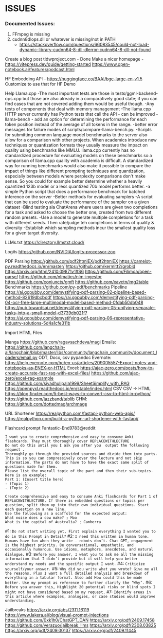 # ISSUES

### Documented Issues:
1. FFmpeg is missing
2. cudnn8dlops.dll or whatever is missing/not in PATH
   * https://stackoverflow.com/questions/66083545/could-not-load-dynamic-library-cudnn64-8-dll-dlerror-cudnn64-8-dll-not-found

Create a blog post
    tldwproject.com - Done
    Make a nicer homepage - https://vitepress.dev/guide/getting-started
    https://www.open-notebook.ai/features/podcast.html

HF Embedding API - https://huggingface.co/BAAI/bge-large-en-v1.5
    Customize to use that for HF Demo

Help Llama.cpp
    -The most important tests are those in tests/ggml-backend-ops.cpp but those are also already in a comparatively good state; if you can find cases that are not covered adding them would be useful though.
    -Any tests of components that deal with memory management
    -The llama.cpp HTTP server currently has Python tests that call the API - can be improved
    -llama-bench - add an option for determining the performance for each token position instead of the average of all tokens in the range.
    -better error messages for failure modes of scripts/compare-llama-bench.py.
    -Scripts for submitting common language model benchmarks to the server also allow for a comparison with other projects.
        When academics introduce new techniques or quantization formats they usually measure the impact on quality using benchmarks like MMLU.
        llama.cpp currently has no standardized procedure for evaluating models on these benchmarks so a comparison of llama.cpp quality with academia is difficult.
        A standardized way for running benchmarks would also make it possible to compare the impact of things like different prompting techniques and quantization, especially between models where perplexity comparisons don't make sense.
        So you could for example better determine whether a heavily quantized 123b model or a less quantized 70b model performs better.
    -a simple Python script that does a performance benchmark for batched inference on the server
    -Better methods for evaluating samplers
        -A script that can be used to evaluate the performance of the sampler on a given dataset
        -Blind testing ala ChatArena where users are given two completions for a task and asked to choose the better one, created from two different random presets.
        -Use a model to generate multiple completions for a task with different seeds. Then rate/judge teh completions in terms of quality & diversity
        -Establish which sampling methods incur the smallest quality loss for a given target diversity.


LLMs.txt
    https://directory.llmstxt.cloud/


Logits
    https://github.com/NVIDIA/logits-processor-zoo

PDF Parsing
    https://github.com/pdf2htmlEX/pdf2htmlEX
    https://camelot-py.readthedocs.io/en/master/
    https://github.com/kermitt2/grobid
    https://arxiv.org/html/2410.09871v1#S6
    https://github.com/Filimoa/open-parse/
    https://github.com/nlmatics/nlm-ingestor
    https://github.com/conjuncts/gmft
    https://github.com/xavctn/img2table
    Benchmarks
        https://github.com/py-pdf/benchmarks
    Pipeline
        https://ai.gopubby.com/demystifying-pdf-parsing-02-pipeline-based-method-82619dbcbddf
        https://ai.gopubby.com/demystifying-pdf-parsing-04-ocr-free-large-multimodal-model-based-method-0fdab50db048
        https://pub.towardsai.net/demystifying-pdf-parsing-05-unifying-separate-tasks-into-a-small-model-d3739db021f7
        https://ai.gopubby.com/demystifying-pdf-parsing-06-representative-industry-solutions-5d4a1cfe311b


Import HTML Files
    
Manga
https://github.com/ragavsachdeva/magi
Emails:
https://github.com/langchain-ai/langchain/blob/master/libs/community/langchain_community/document_loaders/email.py
ODT, Docx, csv
    pypandoc
Evernote:
    https://help.evernote.com/hc/en-us/articles/209005557-Export-notes-and-notebooks-as-ENEX-or-HTML
Excel:
    https://ajac-zero.com/posts/how-to-create-accurate-fast-rag-with-excel-files/
    https://github.com/ajac-zero/excel-rag-example
    https://github.com/sivadhulipala1999/SheetSimplify_with_RAG
    https://openpyxl.readthedocs.io/en/stable/index.html
CSV
    CSV -> HTML https://blog.finxter.com/5-best-ways-to-convert-csv-to-html-in-python/
    https://github.com/jazzband/tablib
CHM:
    https://github.com/dottedmag/archmage



URL Shortener
    https://realpython.com/fastapi-python-web-apis/
    https://realpython.com/build-a-python-url-shortener-with-fastapi/



Flashcard prompt
Fantastic-End9783@reddit
```
I want you to create comprehensive and easy to consume Anki flashcards. They must thoroughly cover REPLACEWITHLECTURE
Do not do this until you I ask you after you  output the following request .
Thoroughly go through the provided sources and divide them into parts. This is so you can compressively cover the lecture and not skip information. The parts do not have to have the exact same split of questions made for them.
Please list the overall topic of the part and then their sub-topics.
Here is an example:
Part 1: (Insert title here)
- (Topic 1)
- (Topic 2)
```
```
Create comprehensive and easy to consume Anki flashcards for Part 1 of REPLACEWITHLECTURE. If there is embedded questions or topics per question, split them up into their own individual questions. Start each question on a new line. 
Use the following as a scaffold for the expected output:
What noise does a cow make? ; Moo
What is the capital of Australia? ; Canberra
```


#1: `Do not start writing yet, First explain everything I wanted you to do in this Prompt in Detail?`
#2: `I need this written in human tone. Humans have fun when they write — robots don’t. Chat GPT, engagement is the highest priority. Be conversational, empathetic, and occasionally humorous. Use idioms, metaphors, anecdotes, and natural dialogue.`
#3: `Before you answer, I want you to ask me all the missing information that I didn’t provide but it will help you better understand my needs and the specific output I want.`
#4: `Criticize yourself/your answer.`
#5: `Why did you write what you wrote? Give me all the reasons, Plus I want a full detailed analysis and breakdown of everything in a tabular format. Also add How could this be made better. Use my prompt as reference to further clarify the ‘Why’.`
#6: `Before you answer this, Highlight 20 potential risks or blind spots I might not have considered based on my request.`
#7: `Identify areas in this article where examples, analogies, or case studies would improve understanding.`


Jailbreaks
    https://arxiv.org/abs/2311.16119
    https://www.lakera.ai/blog/visual-prompt-injections
    https://github.com/0xk1h0/ChatGPT_DAN
    https://arxiv.org/pdf/2409.17458
    https://github.com/verazuo/jailbreak_llms
    https://arxiv.org/pdf/2308.03825
    https://arxiv.org/pdf/2409.00137
    https://arxiv.org/pdf/2409.11445


